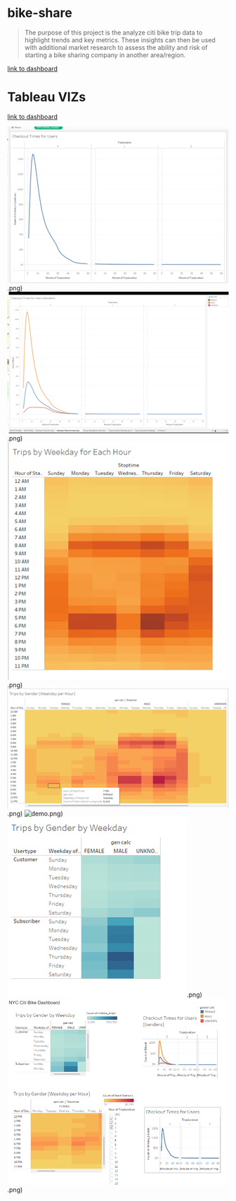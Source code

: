 # bike-share

> The purpose of this project is the analyze citi bike trip data to highlight trends and key metrics. These insights can then be used with additional market research to assess the ability and risk of starting a bike sharing company in another area/region.

[link to dashboard](https://public.tableau.com/app/profile/mohamed.el.gazzar/viz/Book1_16382146198870/NYCCitiBike)

# Tableau VIZs
[link to dashboard](https://public.tableau.com/app/profile/mohamed.el.gazzar/viz/Book1_16382146198870/NYCCitiBike)

![demo](https://github.com/mogazz69/bike-share-1/blob/main/Images/Screenshot%20(55).png).png)
![demo](https://github.com/mogazz69/bike-share-1/blob/main/Images/Screenshot%20(56).png).png)
![demo](https://github.com/mogazz69/bike-share-1/blob/main/Images/Screenshot%20(57).png).png)
![demo](https://github.com/mogazz69/bike-share-1/blob/main/Images/Screenshot%20(58).png).png)
![demo]().png)
![demo](https://github.com/mogazz69/bike-share-1/blob/main/Images/Screenshot%20(59).png).png)
![demo](https://github.com/mogazz69/bike-share-1/blob/main/Images/Screenshot%20(60).png).png)